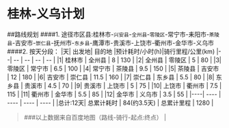 # 桂林-义乌计划

##路线规划
####1. 途径市区县:桂林市-`兴安县`-`全州县`-`零陵区`-常宁市-耒阳市-`茶陵县`-吉安市-`崇仁县`-抚州市-`东乡县`-鹰潭市-贵溪市-上饶市-衢州市-金华市-义乌市
####2. 按天分段：
|天| 出发地| 目的地 |预计耗时/小时(h)|骑行里程/公里(km)
|--| -- | -- | -- | -- |
|1| 桂林市 | 全州县 | 8 | 130 |
|2| 全州县 | 零陵区 | 5 | 80 |
|3| 零陵区 | 常宁市 | 6.5 | 100 |
|4| 常宁市 | 茶陵县 | 9.5 | 150 |
|5| 茶陵县 | 吉安市 | 12 | 180 |
|6| 吉安市 | 崇仁县 | 11.5 | 160 |
|7| 崇仁县 | 东乡县 | 5.5 | 80 |
|8| 东乡县 | 贵溪市 | 4.5 | 70 |
|9| 贵溪市 | 上饶市 | 5 | 75 |
|10| 上饶市 | 衢州市 | 7.5 | 115 |
|11| 衢州市 | 金华市 | 5.5 | 85 |
|12| 金华市 | 义乌市 | 3.5 | 55 |
|----| ---- | ---- | ---- | ---- |
|总计:12天|  总累计耗时 | 84(约3.5天) | 总累计里程 | 1280 |
>###以上数据来自百度地图（路线-骑行-起点:终点）
|
